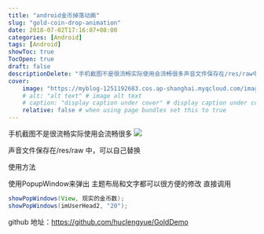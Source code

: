 ```yaml
---
title: "android金币掉落动画"
slug: "gold-coin-drop-animation"
date: 2018-07-02T17:16:07+08:00
categories: [Android]
tags: [Android]
showToc: true
TocOpen: true
draft: false
descriptionDelete: "手机截图不是很流畅实际使用会流畅很多声音文件保存在/res/raw中，可以自己替换使用方法使用PopupWindow来弹出主题布局"
cover: 
    image: "https://myblog-1251192683.cos.ap-shanghai.myqcloud.com/images/blog/16467268093899a4e68488147a361365d6fa77d916.gif"
    # alt: "alt text" # image alt text
    # caption: "display caption under cover" # display caption under cover
    relative: false # when using page bundles set this to true
---
```

                
手机截图不是很流畅实际使用会流畅很多
![](https://myblog-1251192683.cos.ap-shanghai.myqcloud.com/images/blog/16467268093899a4e68488147a361365d6fa77d916.gif)

声音文件保存在/res/raw 中，可以自己替换

使用方法

使用PopupWindow来弹出 主题布局和文字都可以很方便的修改 直接调用
```java
showPopWindows(View, 现实的金币数);
showPopWindows(imUserHead2, "20");
```
github 地址：https://github.com/huclengyue/GoldDemo
